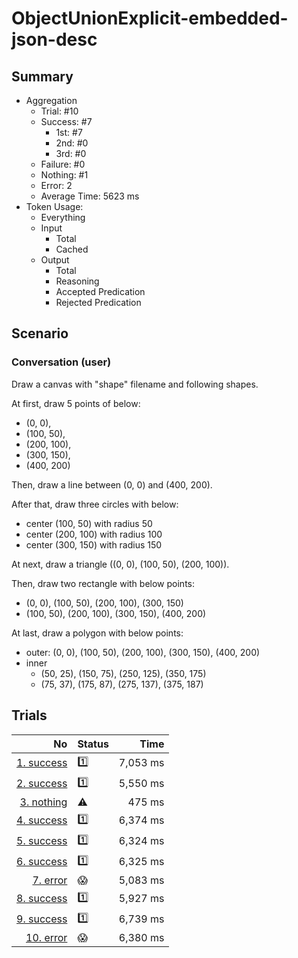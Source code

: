 # ObjectUnionExplicit-embedded-json-desc
## Summary
  - Aggregation
    - Trial: #10
    - Success: #7
      - 1st: #7
      - 2nd: #0
      - 3rd: #0
    - Failure: #0
    - Nothing: #1
    - Error: 2
    - Average Time: 5623 ms
  - Token Usage:
    - Everything
    - Input
      - Total
      - Cached
    - Output
      - Total
      - Reasoning
      - Accepted Predication
      - Rejected Predication

## Scenario
### Conversation (user)
Draw a canvas with "shape" filename and following shapes.

At first, draw 5 points of below:

  - (0, 0),
  - (100, 50),
  - (200, 100),
  - (300, 150),
  - (400, 200)

Then, draw a line between (0, 0) and (400, 200).

After that, draw three circles with below:

  - center (100, 50) with radius 50
  - center (200, 100) with radius 100
  - center (300, 150) with radius 150

At next, draw a triangle ((0, 0), (100, 50), (200, 100)).

Then, draw two rectangle with below points:

  - (0, 0), (100, 50), (200, 100), (300, 150)
  - (100, 50), (200, 100), (300, 150), (400, 200)

At last, draw a polygon with below points:

  - outer: (0, 0), (100, 50), (200, 100), (300, 150), (400, 200)
  - inner
    - (50, 25), (150, 75), (250, 125), (350, 175)
    - (75, 37), (175, 87), (275, 137), (375, 187)

## Trials
No | Status | Time
---:|:-------|------:
[1. success](./trials/1.success.json) | 1️⃣ | 7,053 ms
[2. success](./trials/2.success.json) | 1️⃣ | 5,550 ms
[3. nothing](./trials/3.nothing.json) | ⚠️ | 475 ms
[4. success](./trials/4.success.json) | 1️⃣ | 6,374 ms
[5. success](./trials/5.success.json) | 1️⃣ | 6,324 ms
[6. success](./trials/6.success.json) | 1️⃣ | 6,325 ms
[7. error](./trials/7.error.json) | 😱 | 5,083 ms
[8. success](./trials/8.success.json) | 1️⃣ | 5,927 ms
[9. success](./trials/9.success.json) | 1️⃣ | 6,739 ms
[10. error](./trials/10.error.json) | 😱 | 6,380 ms
